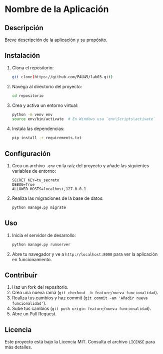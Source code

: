 # Nombre de la Aplicación

## Descripción
Breve descripción de la aplicación y su propósito.

## Instalación
1. Clona el repositorio:
    ```bash
    git clone(https://github.com/PAU45/lab03.git)
    ```
2. Navega al directorio del proyecto:
    ```bash
    cd repositorio
    ```
3. Crea y activa un entorno virtual:
    ```bash
    python -m venv env
    source env/bin/activate  # En Windows usa `env\Scripts\activate`
    ```
4. Instala las dependencias:
    ```bash
    pip install -r requirements.txt
    ```

## Configuración
1. Crea un archivo `.env` en la raíz del proyecto y añade las siguientes variables de entorno:
    ```env
    SECRET_KEY=tu_secreto
    DEBUG=True
    ALLOWED_HOSTS=localhost,127.0.0.1
    ```
2. Realiza las migraciones de la base de datos:
    ```bash
    python manage.py migrate
    ```

## Uso
1. Inicia el servidor de desarrollo:
    ```bash
    python manage.py runserver
    ```
2. Abre tu navegador y ve a `http://localhost:8000` para ver la aplicación en funcionamiento.

## Contribuir
1. Haz un fork del repositorio.
2. Crea una nueva rama (`git checkout -b feature/nueva-funcionalidad`).
3. Realiza tus cambios y haz commit (`git commit -am 'Añadir nueva funcionalidad'`).
4. Sube tus cambios (`git push origin feature/nueva-funcionalidad`).
5. Abre un Pull Request.

## Licencia
Este proyecto está bajo la Licencia MIT. Consulta el archivo `LICENSE` para más detalles.
